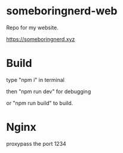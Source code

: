 # someboringnerd-web
Repo for my website.

https://someboringnerd.xyz

# Build

type "npm i" in terminal

then "npm run dev" for debugging

or "npm run build" to build.

# Nginx

proxypass the port 1234
